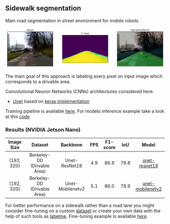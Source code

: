 ## Sidewalk segmentation
Main road segmentation in street environment for mobile robots.

<img src="https://github.com/RuslanAgishev/robot_scene_understanding/blob/master/figures/sidewalk_segmentation.png"/>

The main goal of this approach is labeling every pixel on input image which corresponds to a drivable area.

Convolutional Neuron Networks (CNNs) architectures considered here:
- [Unet](https://arxiv.org/abs/1505.04597) based on [keras implementation](https://github.com/qubvel/segmentation_models)

Training pipeline is available [here](https://github.com/RuslanAgishev/robot_scene_understanding/blob/master/Sidewalk_segmentation/train_berkeley_road_lane.ipynb).
For models inference example take a look at this [code](https://github.com/RuslanAgishev/robot_scene_understanding/blob/master/Sidewalk_segmentation/inference_berkeley_road_lane.ipynb)

### Results (NVIDIA Jetson Nano)
| Image Size | Dataset                     | Backbone             | FPS  | F1-score |IoU   | Model    |
|:----------:|:---------------------------:|:--------------------:|:----:|:--------:|:----:|:--------:|
| (192, 320) | Berkeley-DD (Drivable Area) | Unet-ResNet18        | 4.9  | 86.9     | 79.8 |[unet-resnet18](https://drive.google.com/open?id=1QBXYaWzorfyhekkL2IkYRKbz6WubNIU2) |
| (192, 320) | Berkeley-DD (Drivable Area) | Unet-Mobilenetv2     | 5.1  | 86.0     | 78.9 |[unet-mobilenetv2](https://drive.google.com/open?id=1SSWdTMOH-wHtyOnOJELKN0c4cTRRFxtN) |

For better performance on a sidewalk rather than a road lane you might consider fine-tuning on a custom [dataset](https://drive.google.com/open?id=1ry5KreeX3N5xQJVi8gH5g5jq-NC7gqlN) or create your own data with the help of such tools as [labelme](https://github.com/wkentaro/labelme/tree/master/examples/semantic_segmentation). Fine-tuning example is available [here](https://github.com/RuslanAgishev/robot_scene_understanding/blob/master/Sidewalk_segmentation/fine_tune_sidewalk.ipynb).
